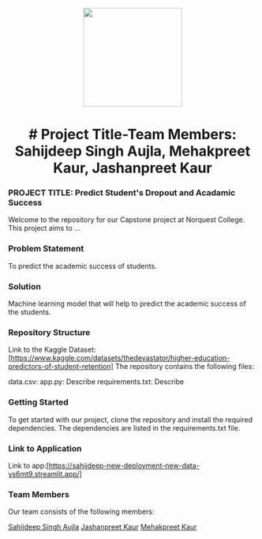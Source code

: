 <p align = "center" draggable=”false” ><img src="https://encrypted-tbn0.gstatic.com/images?q=tbn:ANd9GcR8HNB-ex4xb4H3-PXRcywP5zKC_3U8VzQTPA&usqp=CAU" 
     width="200px"
     height="auto"/>
</p>



# <h1 align="center" id="heading"># Project Title-Team Members: Sahijdeep Singh Aujla, Mehakpreet Kaur, Jashanpreet Kaur
</h1>


 

### PROJECT TITLE: Predict Student's Dropout and Acadamic Success

Welcome to the repository for our Capstone project at Norquest College. This project aims to ...

### Problem Statement

To predict the academic success of students.

### Solution

Machine learning model that will help to predict the academic success of the students.

### Repository Structure
Link to the Kaggle Dataset:[https://www.kaggle.com/datasets/thedevastator/higher-education-predictors-of-student-retention]
The repository contains the following files:

data.csv: 
app.py: Describe
requirements.txt: Describe

### Getting Started

To get started with our project, clone the repository and install the required dependencies. The dependencies are listed in the requirements.txt file.


### Link to Application

Link to app:[https://sahijdeep-new-deployment-new-data-ys6mt9.streamlit.app/]

### Team Members

Our team consists of the following members:

[Sahijdeep Singh Aujla](https://www.linkedin.com/in/sahijdeep-aujla-061b9b253/)
[Jashanpreet Kaur](https://www.linkedin.com/in/jashanpreet-kaur-4ab162254/)
[Mehakpreet Kaur](https://www.linkedin.com/in/mehakpreet-kaur-3456a523b/)
